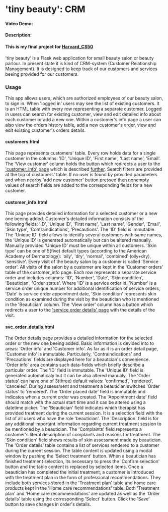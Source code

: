 # 'tiny beauty': CRM
#### Video Demo:  <URL HERE>
#### Description:
#### This is my final project for [Harvard_CS50](https://cs50.harvard.edu/x/2022/)
'tiny beauty' is a Flask web application for small beauty salon or beauty parlour. In present state it is kind of CRM-system (Customer Relationship Management). It is designed to keep track of our customers and services beeing provided for our customers.
### Usage
This app allows users, which are authorized employees of our beauty salon, to sign in. When 'logged in' users may see the list of existing customers. It is an HTML table with every row representing a separate customer. Logged in users can search for existing customer, view and edit detailed info about each customer or add a new one. Within a customer's info page a user can also view the orders history table, add a new customer's order, view and edit existing customer's orders details.
#### customers.html
This page represents customers' table. Every row holds data for a single customer in the columns: 'ID', 'Unique ID', 'First name', 'Last name', 'Email'. The 'View customer' column holds the button which redirects a user to the ['customer_info' page](#customer_infohtml) which is described [further](#customer_infohtml). Search filters are provided at the top of customers' table. If no user is found by provided parameters and when nearby 'add new customer' button pressed then nonempty values of search fields are added to the corresponding fields for a new customer.
#### customer_info.html
This page provides detailed information for a selected customer or a new one beeing added. Customer's detailed information consists of the following fields: 'ID', 'Unique ID', 'First name', 'Last name', 'Gender', 'Email', 'Skin type', 'Contraindications', 'Precautions'. The 'ID' field is immutable. The 'Unique ID' field allows to identify several customers with same names, the 'Unique ID' is generated automatically but can be altered manually. Manually provided 'Unique ID' must be unique within all customers. 'Skin type' can be one of 5(five) default types (according to the American Academy of Dermatology): 'oily', 'dry', 'normal', 'combined' (oily+dry), 'sensitive'. Every visit of the beauty salon by a customer is called 'Service order'. All visits of the salon by a customer are kept in the 'Customer orders' table of the customer_info page. Each row represents a separate service order and includes columns: 'ID', 'Number', 'Date', 'Skin condition', 'Beautician', 'Order status'. Where 'ID' is a service order id, 'Number' is a service order unique number for additional identification of service orders, 'Date' is service order appointment date, 'Skin condition' represents skin condition as examined during the visit by the beautician who is mentioned in the 'Beautician' column. The 'View order' column has a button which redirects a user to the ['service order details' page](#svc_order_detailshtml) with the details of the visit.
#### svc_order_details.html
The Order details page provides a detailed information for the selected order or the new one beeing added. Basic information is devided into to areas: 'Order info' and 'Customer info'. As far as it is an order detail page, 'Customer info' is immutable. Particularly, 'Contraindications' and 'Precautions' fields are displayed here for a beautcian's convenience. 'Order info' area contains such data-fields which briefly describe a particular order. The 'ID' field is immutable. The 'Unique ID' field is generated automaticaly but it can be also altered manualy. The 'Order status' can have one of 3(three) default values: 'confirmed', 'rendered', 'canceled'. During assessment and treatment a beautician switches 'Order status' to 'rendered'. The 'Order placed date' field is immutable and indicates when a current order was created. The 'Appointment date' field should match with the actual start time and it can be altered using a datetime picker. The 'Beautician' field indicates which therapist has provided treatment during the current session. It is a selection field with the list of all users who have the role 'beautician'. The 'Description' field is for any additional important information regarding current treatment session to be mentioned by a beautician. The 'Complaints' field represents a customer's literal description of complaints and reasons for treatment. The 'Skin condition' field shows results of skin assessment made by beautician. The 'Order datails' table contains a list of services rendered to a customer during the current session. The table content is updated using a modal window by pushing the 'Select treatment' button. When a beautician has finished treatment selection, its necessary to press the 'Confirm selection' button and the table content is replaced by selected items. Once a beautician has completed the initial treatment, a customer is introduced with the treatment plan in the form of professional recommendations. They include both services stored in the 'Treatment plan' table and home care products kept in the 'Home care recommendations' table. Both 'Treatment plan' and 'Home care recommendations' are updated as well as the 'Order datails' table using the corresponding 'Select' button. Click the 'Save' button to save changes in order's details.
####
